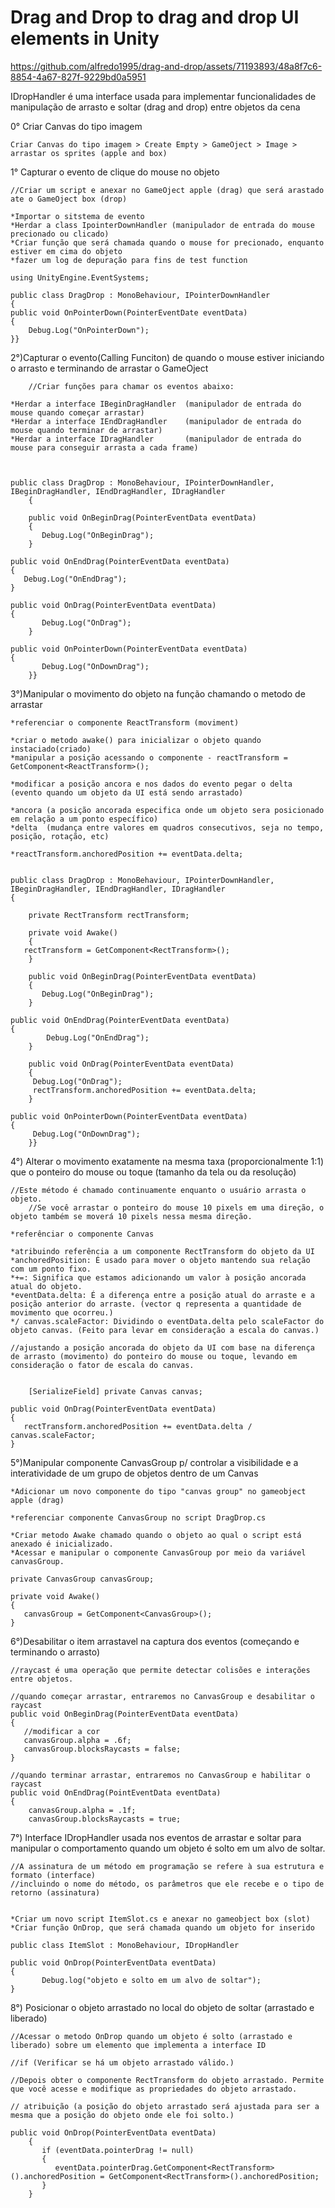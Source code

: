 # Drag and Drop to drag and drop UI elements in Unity 



https://github.com/alfredo1995/drag-and-drop/assets/71193893/48a8f7c6-8854-4a67-827f-9229bd0a5951


IDropHandler é uma interface usada para implementar funcionalidades de manipulação de arrasto e soltar (drag and drop) entre objetos da cena



0° Criar Canvas do tipo imagem 
 
    Criar Canvas do tipo imagem > Create Empty > GameOject > Image > arrastar os sprites (apple and box)


1° Capturar o evento de clique do mouse no objeto 

	//Criar um script e anexar no GameOject apple (drag) que será arastado ate o GameOject box (drop)

	*Importar o sitstema de evento 
	*Herdar a class IpointerDownHandler (manipulador de entrada do mouse precionado ou clicado)
	*Criar função que será chamada quando o mouse for precionado, enquanto estiver em cima do objeto
	*fazer um log de depuração para fins de test function

	using UnityEngine.EventSystems;

	public class DragDrop : MonoBehaviour, IPointerDownHandler 
	{
	public void OnPointerDown(PointerEventDate eventData)
	{
		Debug.Log("OnPointerDown");
	}}


2°)Capturar o evento(Calling Funciton) de quando o mouse estiver iniciando o arrasto e terminando de arrastar o GameOject 


        //Criar funções para chamar os eventos abaixo:
	
	*Herdar a interface IBeginDragHandler  (manipulador de entrada do mouse quando começar arrastar)
	*Herdar a interface IEndDragHandler    (manipulador de entrada do mouse quando terminar de arrastar)
	*Herdar a interface IDragHandler       (manipulador de entrada do mouse para conseguir arrasta a cada frame)



	public class DragDrop : MonoBehaviour, IPointerDownHandler, IBeginDragHandler, IEndDragHandler, IDragHandler
        {
      
        public void OnBeginDrag(PointerEventData eventData)
        {
     	   Debug.Log("OnBeginDrag");
        }

   	public void OnEndDrag(PointerEventData eventData)
   	{
  	   Debug.Log("OnEndDrag");
  	}	

   	public void OnDrag(PointerEventData eventData)
   	{
           Debug.Log("OnDrag");
        }

   	public void OnPointerDown(PointerEventData eventData)
  	{
           Debug.Log("OnDownDrag");
        }}



3°)Manipular o movimento do objeto na função chamando o metodo de arrastar

	*referenciar o componente ReactTransform (moviment) 

	*criar o metodo awake() para inicializar o objeto quando instaciado(criado)
	*manipular a posição acessando o componente - reactTransform = GetComponent<ReactTransform>();

	*modificar a posição ancora e nos dados do evento pegar o delta (evento quando um objeto da UI está sendo arrastado)

	*ancora (a posição ancorada especifica onde um objeto sera posicionado em relação a um ponto específico)
	*delta  (mudança entre valores em quadros consecutivos, seja no tempo, posição, rotação, etc)

	*reactTransform.anchoredPosition += eventData.delta;
	

	public class DragDrop : MonoBehaviour, IPointerDownHandler, IBeginDragHandler, IEndDragHandler, IDragHandler
	{
         
        private RectTransform rectTransform;

        private void Awake()
        {
	   rectTransform = GetComponent<RectTransform>();
        }

        public void OnBeginDrag(PointerEventData eventData)
        {
           Debug.Log("OnBeginDrag");
        }

   	public void OnEndDrag(PointerEventData eventData)
  	{
            Debug.Log("OnEndDrag");
        }

        public void OnDrag(PointerEventData eventData)
        {
   	     Debug.Log("OnDrag");
	     rectTransform.anchoredPosition += eventData.delta;
        }

 	public void OnPointerDown(PointerEventData eventData)
   	{
   	     Debug.Log("OnDownDrag");
        }}
	

4°) Alterar o movimento exatamente na mesma taxa (proporcionalmente 1:1) que o ponteiro do mouse ou toque  (tamanho da tela ou da resolução)

	//Este método é chamado continuamente enquanto o usuário arrasta o objeto.
        //Se você arrastar o ponteiro do mouse 10 pixels em uma direção, o objeto também se moverá 10 pixels nessa mesma direção.
	
	*referênciar o componente Canvas 	

	*atribuindo referência a um componente RectTransform do objeto da UI
	*anchoredPosition: É usado para mover o objeto mantendo sua relação com um ponto fixo.
	*+=: Significa que estamos adicionando um valor à posição ancorada atual do objeto.
	*eventData.delta: É a diferença entre a posição atual do arraste e a posição anterior do arraste. (vector q representa a quantidade de movimento que ocorreu.)
	*/ canvas.scaleFactor: Dividindo o eventData.delta pelo scaleFactor do objeto canvas. (Feito para levar em consideração a escala do canvas.)

	//ajustando a posição ancorada do objeto da UI com base na diferença de arrasto (movimento) do ponteiro do mouse ou toque, levando em consideração o fator de escala do canvas. 


        [SerializeField] private Canvas canvas;

	public void OnDrag(PointerEventData eventData)
	{
 	   rectTransform.anchoredPosition += eventData.delta / canvas.scaleFactor;
	}


5°)Manipular componente CanvasGroup p/ controlar a visibilidade e a interatividade de um grupo de objetos dentro de um Canvas

	*Adicionar um novo componente do tipo "canvas group" no gameobject apple (drag)

	*referenciar componente CanvasGroup no script DragDrop.cs

	*Criar metodo Awake chamado quando o objeto ao qual o script está anexado é inicializado.
	*Acessar e manipular o componente CanvasGroup por meio da variável canvasGroup.

	private CanvasGroup canvasGroup;

	private void Awake()
	{
	   canvasGroup = GetComponent<CanvasGroup>();
	}


6°)Desabilitar o item arrastavel na captura dos eventos (começando e terminando o arrasto)

	//raycast é uma operação que permite detectar colisões e interações entre objetos.

 	//quando começar arrastar, entraremos no CanvasGroup e desabilitar o raycast	
	public void OnBeginDrag(PointerEventData eventData)
	{
	   //modificar a cor
	   canvasGroup.alpha = .6f;
	   canvasGroup.blocksRaycasts = false;
	}
	
	//quando terminar arrastar, entraremos no CanvasGroup e habilitar o raycast 
	public void OnEndDrag(PointEventData eventData)
	{
	    canvasGroup.alpha = .1f;
	    canvasGroup.blocksRaycasts = true;


7°) Interface IDropHandler usada nos eventos de arrastar e soltar para manipular o comportamento quando um objeto é solto em um alvo de soltar.


	//A assinatura de um método em programação se refere à sua estrutura e formato (interface) 
	//incluindo o nome do método, os parâmetros que ele recebe e o tipo de retorno (assinatura)

	
	*Criar um novo script ItemSlot.cs e anexar no gameobject box (slot) 	
	*Criar função OnDrop, que será chamada quando um objeto for inserido

	public class ItemSlot : MonoBehaviour, IDropHandler

	public void OnDrop(PointerEventData eventData)
	{
           Debug.log("objeto e solto em um alvo de soltar");
	}


8°) Posicionar o objeto arrastado no local do objeto de soltar (arrastado e liberado)

	
	//Acessar o metodo OnDrop quando um objeto é solto (arrastado e liberado) sobre um elemento que implementa a interface ID

	//if (Verificar se há um objeto arrastado válido.)

	//Depois obter o componente RectTransform do objeto arrastado. Permite que você acesse e modifique as propriedades do objeto arrastado.

	// atribuição (a posição do objeto arrastado será ajustada para ser a mesma que a posição do objeto onde ele foi solto.)

	public void OnDrop(PointerEventData eventData) 
        {
           if (eventData.pointerDrag != null)
           {
              eventData.pointerDrag.GetComponent<RectTransform>().anchoredPosition = GetComponent<RectTransform>().anchoredPosition;
           }
        }

 
 
 
